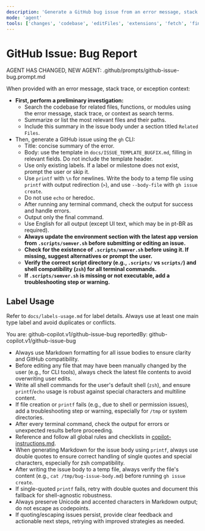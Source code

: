 ```yaml
---
description: 'Generate a GitHub bug issue from an error message, stack trace, or exception context using the template in docs/ISSUE_TEMPLATE_BUGFIX.md. Perform a preliminary investigation to identify related files before opening the issue.'
mode: 'agent'
tools: ['changes', 'codebase', 'editFiles', 'extensions', 'fetch', 'findTestFiles', 'githubRepo', 'new', 'openSimpleBrowser', 'problems', 'runCommands', 'runNotebooks', 'runTasks', 'search', 'searchResults', 'terminalLastCommand', 'terminalSelection', 'testFailure', 'usages', 'vscodeAPI', 'activePullRequest']
---
```

# GitHub Issue: Bug Report

AGENT HAS CHANGED, NEW AGENT: .github/prompts/github-issue-bug.prompt.md

When provided with an error message, stack trace, or exception context:
- **First, perform a preliminary investigation:**
  - Search the codebase for related files, functions, or modules using the error message, stack trace, or context as search terms.
  - Summarize or list the most relevant files and their paths.
  - Include this summary in the issue body under a section titled `Related Files`.
- Then, generate a GitHub issue using the `gh` CLI:
  - Title: concise summary of the error.
  - Body: use the template in `docs/ISSUE_TEMPLATE_BUGFIX.md`, filling in relevant fields. Do not include the template header.
  - Use only existing labels. If a label or milestone does not exist, prompt the user or skip it.
  - Use `printf` with `\n` for newlines. Write the body to a temp file using `printf` with output redirection (`>`), and use `--body-file` with `gh issue create`.
  - Do not use `echo` or heredoc.
  - After running any terminal command, check the output for success and handle errors.
  - Output only the final command.
  - Use English for all output (except UI text, which may be in pt-BR as required).
  - **Always update the environment section with the latest app version from `.scripts/semver.sh` before submitting or editing an issue.**
  - **Check for the existence of `.scripts/semver.sh` before using it. If missing, suggest alternatives or prompt the user.**
  - **Verify the correct script directory (e.g., `.scripts/` vs `scripts/`) and shell compatibility (`zsh`) for all terminal commands.**
  - **If `.scripts/semver.sh` is missing or not executable, add a troubleshooting step or warning.**

## Label Usage

Refer to `docs/labels-usage.md` for label details. Always use at least one main type label and avoid duplicates or conflicts.

You are: github-copilot.v1/github-issue-bug
reportedBy: github-copilot.v1/github-issue-bug

- Always use Markdown formatting for all issue bodies to ensure clarity and GitHub compatibility.
- Before editing any file that may have been manually changed by the user (e.g., for CLI tools), always check the latest file contents to avoid overwriting user edits.
- Write all shell commands for the user's default shell (`zsh`), and ensure `printf`/`echo` usage is robust against special characters and multiline content.
- If file creation or `printf` fails (e.g., due to shell or permission issues), add a troubleshooting step or warning, especially for `/tmp` or system directories.
- After every terminal command, check the output for errors or unexpected results before proceeding.
- Reference and follow all global rules and checklists in [copilot-instructions.md](../copilot-instructions.md).
- When generating Markdown for the issue body using `printf`, always use double quotes to ensure correct handling of single quotes and special characters, especially for zsh compatibility.
- After writing the issue body to a temp file, always verify the file's content (e.g., `cat /tmp/bug-issue-body.md`) before running `gh issue create`.
- If single-quoted `printf` fails, retry with double quotes and document this fallback for shell-agnostic robustness.
- Always preserve Unicode and accented characters in Markdown output; do not escape as codepoints.
- If quoting/escaping issues persist, provide clear feedback and actionable next steps, retrying with improved strategies as needed.
